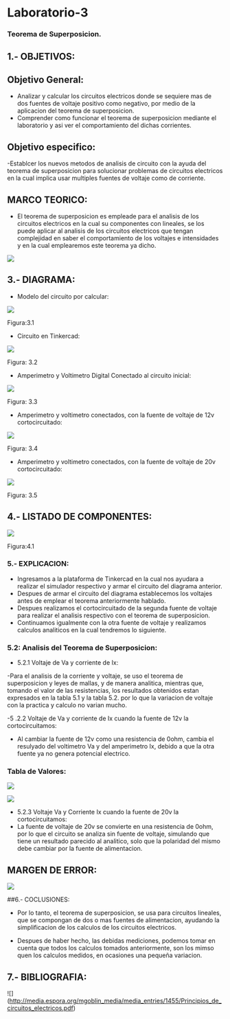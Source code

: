 # Laboratorio-3
### Teorema de Superposicion.
## 1.- OBJETIVOS:

## Objetivo General:
- Analizar y calcular los circuitos electricos donde se sequiere mas de dos fuentes de voltaje positivo como negativo,  por medio de la aplicacion del teorema de superposicion.
- Comprender como funcionar el teorema de superposicion mediante el laboratorio y asi ver el comportamiento del dichas corrientes.

## Objetivo especifico:
 -Establcer los nuevos metodos de analisis de circuito con la ayuda del teorema de superposicion para solucionar problemas de circuitos electricos en la cual implica usar multiples fuentes de voltaje como de corriente.
 

## MARCO TEORICO:

-  El teorema de superposicion es empleade para el analisis de los circuitos electricos en la cual su componentes con lineales, se los puede aplicar al analisis de los circuitos electricos que tengan complejidad en saber el comportamiento de los voltajes e  intensidades y en la cual emplearemos este teorema ya dicho.


![](https://github.com/JonathanGuaman/Laboratorio-3/blob/main/Diagramas/Marco%20teorico.png)




## 3.- DIAGRAMA:
- Modelo del circuito por calcular:

![](https://github.com/JonathanGuaman/Laboratorio-3/blob/main/Diagramas/Diagrama.png)

Figura:3.1


- Circuito en Tinkercad:

![](https://github.com/JonathanGuaman/Laboratorio-3/blob/main/Diagramas/Diagrama%203.png)

Figura: 3.2

- Amperimetro y Voltimetro Digital Conectado al circuito inicial:

![](https://github.com/JonathanGuaman/Laboratorio-3/blob/main/Diagramas/Diagrama%204.png)

Figura: 3.3

- Amperimetro y voltimetro conectados, con la fuente de voltaje de 12v cortocircuitado:

![](https://github.com/JonathanGuaman/Laboratorio-3/blob/main/Diagramas/Diagrama%205%20(Corto%20de%2012v).png)

Figura: 3.4


- Amperimetro y voltimetro conectados, con la fuente de voltaje de 20v cortocircuitado:

![](https://github.com/JonathanGuaman/Laboratorio-3/blob/main/Diagramas/Diagrama%205%20(Corto%20de%2020v).png)

Figura: 3.5


## 4.- LISTADO DE COMPONENTES:

![](https://github.com/JonathanGuaman/Laboratorio-3/blob/main/Tablas/Tabla%201.png)

Figura:4.1



### 5.- EXPLICACION:

- Ingresamos a la plataforma de Tinkercad en la cual nos ayudara a realizar el simulador respectivo y armar el circuito del diagrama anterior.
- Despues de armar el circuito del diagrama establecemos los voltajes antes de emplear el teorema anteriormente hablado.
- Despues realizamos el cortocircuitado de la segunda fuente de voltaje para realizar el analisis respectivo con el teorema de superposicion.
- Continuamos igualmente con la otra fuente de voltaje y realizamos calculos analiticos en la cual tendremos lo siguiente.



### 5.2: Analisis del Teorema de Superposicion:

- 5.2.1 Voltaje de Va y corriente de Ix:
 
 -Para el analisis de la corriente y voltaje, se uso el teorema de superposicion y leyes de mallas, y de manera analitica, mientras que, tomando el valor de las resistencias, los resultados obtenidos estan expresados en la tabla 5.1 y la tabla 5.2. por lo que la variacion de voltaje con la practica y calculo no varian mucho.
 
 -5 .2.2  Voltaje de Va y corriente de Ix cuando la fuente de 12v la cortocircuitamos:
 
- Al  cambiar la fuente de 12v como una resistencia de 0ohm, cambia el resulyado del voltimetro Va y del amperimetro Ix, debido a que la otra fuente ya no genera potencial electrico.

### Tabla de Valores:

![](https://github.com/JonathanGuaman/Laboratorio-3/blob/main/Tablas/Tabla%20%202.png)

![](https://github.com/JonathanGuaman/Laboratorio-3/blob/main/Tablas/Tabla%204.png)

- 5.2.3 Voltaje Va y Corriente Ix cuando la fuente de 20v la cortocircuitamos:
- La fuente de voltaje de 20v se convierte en una resistencia de 0ohm, por lo que el circuito se analiza sin fuente de voltaje, simulando que tiene un resultado parecido al analitico, solo que la polaridad del mismo debe cambiar por la fuente de alimentacion.

## MARGEN DE ERROR:

![](https://github.com/JonathanGuaman/Laboratorio-3/blob/main/Tablas/Tabla%20de%20error.png)

##6.- COCLUSIONES:

- Por lo tanto, el teorema de superposicion, se usa para circuitos lineales, que se compongan  de dos  o mas fuentes de alimentacion, ayudando la simplificacion de los calculos de los circuitos electricos.

- Despues de haber hecho, las debidas mediciones, podemos tomar en cuenta que todos los calculos tomados anteriormente, son los mimso quen los calculos medidos, en ocasiones una pequeña variacion.

## 7.- BIBLIOGRAFIA:

![] (http://media.espora.org/mgoblin_media/media_entries/1455/Principios_de_circuitos_electricos.pdf)
 
 



